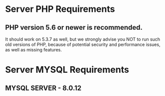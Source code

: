 
# Server PHP Requirements

## PHP version 5.6 or newer is recommended.

It should work on 5.3.7 as well, but we strongly advise you NOT to run
such old versions of PHP, because of potential security and performance
issues, as well as missing features.


# Server MYSQL Requirements

## MYSQL SERVER  - 8.0.12
